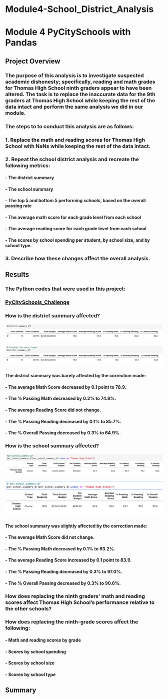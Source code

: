 # **Module4-School_District_Analysis**
# **Module 4 PyCitySchools with Pandas**

## **Project Overview**

### The purpose of this analysis is to investigate suspected academic dishonesty; specifically, reading and math grades for Thomas High School ninth graders appear to have been altered.  The task is to replace the inaccurate data for the 9th graders at Thomas High School while keeping the rest of the data intact and perform the same analysis we did in our module.

### The steps to to conduct this analysis are as follows:

###     1. Replace the math and reading scores for Thomas High School with NaNs while keeping the rest of the data intact.
###     2. Repeat the school district analysis and recreate the following metrics:
####       - The district summary
####       - The school summary
####       - The top 5 and bottom 5 performing schools, based on the overall passing rate
####       - The average math score for each grade level from each school
####       - The average reading score for each grade level from each school
####       - The scores by school spending per student, by school size, and by school type.
###     3. Describe how these changes affect the overall analysis.

## **Results**

### **The Python codes that were used in this project:**
### [PyCitySchools_Challenge](https://github.com/davidzachie/Module4-School_District_Analysis/blob/main/PyCitySchools_Challenge.ipynb)

### **How is the district summary affected?**

![Pyschool](Resources/District_1.png) 

![Pyschool](Resources/District_2.png) 

#### The district summary was barely affected by the correction made:
#### - The average Math Score decreased by 0.1 point to 78.9.
#### - The % Passing Math decreased by 0.2% to 74.8%.
#### - The average Reading Score did not change.
#### - The % Passing Reading decreased by 0.1% to 85.7%.
#### - The % Overall Passing decreased by 0.3% to 64.9%.

### **How is the school summary affected?**

![Pyschool](Resources/School_1.png) 

![Pyschool](Resources/School_2.png)

#### The school summary was slightly affected by the correction made:
#### - The average Math Score did not change.
#### - The % Passing Math decreased by 0.1% to 93.2%.
#### - The average Reading Score increased by 0.1 point to 83.9.
#### - The % Passing Reading decreased by 0.3% to 97.0%.
#### - The % Overall Passing decreased by 0.3% to 90.6%.

### **How does replacing the ninth graders’ math and reading scores affect Thomas High School’s performance relative to the other schools?**

### **How does replacing the ninth-grade scores affect the following:**
#### - Math and reading scores by grade
#### - Scores by school spending
#### - Scores by school size
#### - Scores by school type



## **Summary**
